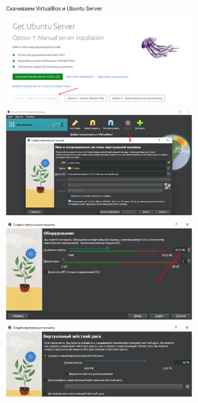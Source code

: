 
Скачиваем VirtualBox и Ubuntu Server

![](_png/Pasted%20image%2020230329155252.png)



![](_png/Pasted%20image%2020230329172345.png)



![](_png/Pasted%20image%2020230329180358.png)



![](_png/Pasted%20image%2020230329180504.png)









